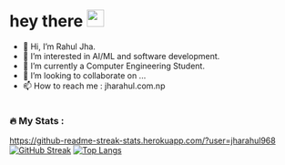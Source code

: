 <h1>
  hey there
  <img src="https://media.giphy.com/media/hvRJCLFzcasrR4ia7z/giphy.gif" width="30px"/>
</h1>

- 👋 Hi, I’m Rahul Jha.
- 👀 I’m interested in AI/ML and software development.
- 🌱 I’m currently a Computer Engineering Student.
- 💞️ I’m looking to collaborate on ...
- 📫 How to reach me : jharahul.com.np

<!---
jharahul968/jharahul968 is a ✨ special ✨ repository because its `README.md` (this file) appears on your GitHub profile.
You can click the Preview link to take a look at your changes.
--->

<img src="https://komarev.com/ghpvc/?username=jharahul968&style=flat-square&color=blue" alt=""/>

### :fire: My Stats :
https://github-readme-streak-stats.herokuapp.com/?user=jharahul968
[![GitHub Streak](http://github-readme-streak-stats.herokuapp.com?user=jharahul968&theme=dark&background=000000)](https://git.io/streak-stats)
[![Top Langs](https://github-readme-stats.vercel.app/api/top-langs/?username=jharahul968&layout=compact&theme=vision-friendly-dark)](https://github.com/anuraghazra/github-readme-stats)
